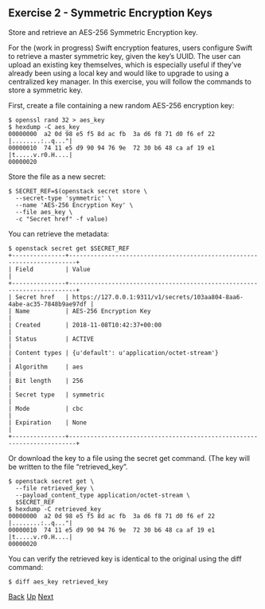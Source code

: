 ## Exercise 2 - Symmetric Encryption Keys
Store and retrieve an AES-256 Symmetric Encryption key.

For the (work in progress) Swift encryption features, users configure Swift to retrieve a master symmetric key, given the key’s UUID.  The user can upload an existing key themselves, which is especially useful if they’ve already been using a local key and would like to upgrade to using a centralized key manager.  In this exercise, you will follow the commands to store a symmetric key.

First, create a file containing a new random AES-256 encryption key:

    $ openssl rand 32 > aes_key
    $ hexdump -C aes_key 
    00000000  a2 0d 98 e5 f5 8d ac fb  3a d6 f8 71 d0 f6 ef 22  |........:..q..."|
    00000010  74 11 e5 d9 90 94 76 9e  72 30 b6 48 ca af 19 e1  |t.....v.r0.H....|
    00000020

Store the file as a new secret:

    $ SECRET_REF=$(openstack secret store \
      --secret-type 'symmetric' \
      --name 'AES-256 Encryption Key' \
      --file aes_key \
      -c "Secret href" -f value)

You can retrieve the metadata:

    $ openstack secret get $SECRET_REF
    +---------------+------------------------------------------------------------------------+
    | Field         | Value                                                                  |
    +---------------+------------------------------------------------------------------------+
    | Secret href   | https://127.0.0.1:9311/v1/secrets/103aa804-8aa6-4abe-ac35-7848b9ae97df |
    | Name          | AES-256 Encryption Key                                                 |
    | Created       | 2018-11-08T10:42:37+00:00                                              |
    | Status        | ACTIVE                                                                 |
    | Content types | {u'default': u'application/octet-stream'}                              |
    | Algorithm     | aes                                                                    |
    | Bit length    | 256                                                                    |
    | Secret type   | symmetric                                                              |
    | Mode          | cbc                                                                    |
    | Expiration    | None                                                                   |
    +---------------+------------------------------------------------------------------------+

Or download the key to a file using the secret get command. (The key will be written to the file “retrieved_key”.

    $ openstack secret get \
      --file retrieved_key \
      --payload_content_type application/octet-stream \
      $SECRET_REF
    $ hexdump -C retrieved_key 
    00000000  a2 0d 98 e5 f5 8d ac fb  3a d6 f8 71 d0 f6 ef 22  |........:..q..."|
    00000010  74 11 e5 d9 90 94 76 9e  72 30 b6 48 ca af 19 e1  |t.....v.r0.H....|
    00000020

You can verify the retrieved key is identical to the original using the diff command:

    $ diff aes_key retrieved_key


[Back](Exercise_01_Passphrases.md) [Up](../README.md) [Next](Exercise_03_Generating_Symmetric_Encryption_Keys.md)
